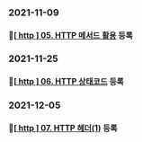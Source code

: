 ### 2021-11-09

#### :apple:[[ http \] 05. HTTP 메서드 활용](https://yanoo.tistory.com/100) 등록

### 2021-11-25

#### :apple:[[ http \] 06. HTTP 상태코드](https://yanoo.tistory.com/101) 등록

### 2021-12-05

#### :apple:[[ http \] 07. HTTP 헤더(1)](https://yanoo.tistory.com/103) 등록

